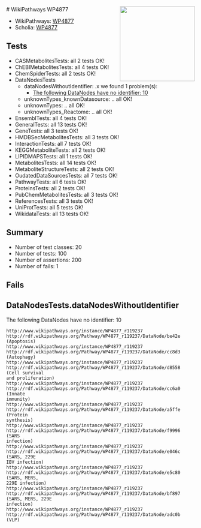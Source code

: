 <img style="float: right; width: 200px" src="https://upload.wikimedia.org/wikipedia/commons/thumb/8/83/Wplogo_with_text_500.png/640px-Wplogo_with_text_500.png" />
# WikiPathways WP4877

* WikiPathways: [WP4877](https://new.wikipathways.org/pathways/WP4877)
* Scholia: [WP4877](https://scholia.toolforge.org/wikipathways/WP4877)
## Tests
* CASMetabolitesTests: all 2 tests OK!
* ChEBIMetabolitesTests: all 4 tests OK!
* ChemSpiderTests: all 2 tests OK!
* DataNodesTests
    * dataNodesWithoutIdentifier: .x we found 1 problem(s):
        * [The following DataNodes have no identifier: 10](#8792c490)
    * unknownTypes_knownDatasource: .. all OK!
    * unknownTypes: .. all OK!
    * unknownTypes_Reactome: .. all OK!
* EnsemblTests: all 4 tests OK!
* GeneralTests: all 13 tests OK!
* GeneTests: all 3 tests OK!
* HMDBSecMetabolitesTests: all 3 tests OK!
* InteractionTests: all 7 tests OK!
* KEGGMetaboliteTests: all 2 tests OK!
* LIPIDMAPSTests: all 1 tests OK!
* MetabolitesTests: all 14 tests OK!
* MetaboliteStructureTests: all 2 tests OK!
* OudatedDataSourcesTests: all 7 tests OK!
* PathwayTests: all 6 tests OK!
* ProteinsTests: all 2 tests OK!
* PubChemMetabolitesTests: all 3 tests OK!
* ReferencesTests: all 3 tests OK!
* UniProtTests: all 5 tests OK!
* WikidataTests: all 13 tests OK!


## Summary

* Number of test classes: 20
* Number of tests: 100
* Number of assertions: 200
* Number of fails: 1

## Fails

<a name="8792c490" />

## DataNodesTests.dataNodesWithoutIdentifier

The following DataNodes have no identifier: 10
```
http://www.wikipathways.org/instance/WP4877_r119237 http://rdf.wikipathways.org/Pathway/WP4877_r119237/DataNode/be42e (Apoptosis)
http://www.wikipathways.org/instance/WP4877_r119237 http://rdf.wikipathways.org/Pathway/WP4877_r119237/DataNode/cc8d3 (Autophagy)
http://www.wikipathways.org/instance/WP4877_r119237 http://rdf.wikipathways.org/Pathway/WP4877_r119237/DataNode/d8558 (Cell survival 
and proliferation)
http://www.wikipathways.org/instance/WP4877_r119237 http://rdf.wikipathways.org/Pathway/WP4877_r119237/DataNode/cc6a0 (Innate
immunity)
http://www.wikipathways.org/instance/WP4877_r119237 http://rdf.wikipathways.org/Pathway/WP4877_r119237/DataNode/a5ffe (Protein
synthesis)
http://www.wikipathways.org/instance/WP4877_r119237 http://rdf.wikipathways.org/Pathway/WP4877_r119237/DataNode/f9996 (SARS
infection)
http://www.wikipathways.org/instance/WP4877_r119237 http://rdf.wikipathways.org/Pathway/WP4877_r119237/DataNode/e046c (SARS, 229E
IBV infection)
http://www.wikipathways.org/instance/WP4877_r119237 http://rdf.wikipathways.org/Pathway/WP4877_r119237/DataNode/e5c80 (SARS, MERS, 
229E infection)
http://www.wikipathways.org/instance/WP4877_r119237 http://rdf.wikipathways.org/Pathway/WP4877_r119237/DataNode/bf897 (SARS, MERS, 229E
infection)
http://www.wikipathways.org/instance/WP4877_r119237 http://rdf.wikipathways.org/Pathway/WP4877_r119237/DataNode/adc0b (VLP)
```

